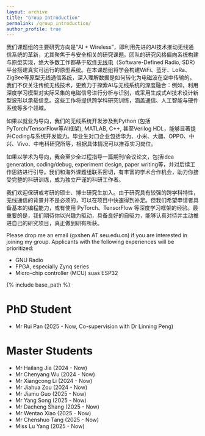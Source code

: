 ```yaml
---
layout: archive
title: "Group Introduction"
permalink: /group_introduction/
author_profile: true
---
```


我们课题组的主要研究方向是“AI + Wireless”，即利用先进的AI技术推动无线通信系统的革新，尤其聚焦于与安全相关的研究课题。团队的研究风格偏向系统构建与原型实现，绝大多数工作都基于[软件无线电](https://zhuanlan.zhihu.com/p/595770136)（Software-Defined Radio, SDR）平台搭建真实可运行的原型系统。在本课题组将学会构建WiFi、蓝牙、LoRa、ZigBee等原型无线通信系统，深入理解数据是如何转化为电磁波在空中传输的。我们不仅关注传统无线技术，更致力于探索AI与无线系统的深度融合：例如，利用深度学习模型对实际采集的电磁信号进行分析与识别，或采用生成式AI技术设计新型波形以承载信息。这些工作将提供跨学科研究训练，涵盖通信、人工智能与硬件系统等多个领域。

如果以就业为导向，我们的无线系统开发涉及到Python (包括PyTorch/TensorFlow等AI框架), MATLAB, C++, 甚至Verilog HDL，能够显著提升Coding与系统开发能力。毕业生对口企业包括华为、小米、大疆、OPPO、中兴、Vivo、中电科研究所等，根据具体情况可以推荐实习岗位。

如果以学术为导向，我会至少全过程指导一篇期刊/会议论文，包括idea generation, coding/debug, experiment design, paper writing等，并对后续工作思路进行引导。我们和海外课题组联系密切，有丰富的学术合作机会，助力你接受完整的科研训练，成为独立严谨的科研工作者。

我们欢迎保研或考研的硕士、博士研究生加入。由于研究具有较强的跨学科特性，无线通信的背景并不是必须的，可以在项目中快速得到补足。但我们希望申请者具备基本的编程能力，或有使用 PyTorch、TensorFlow 等深度学习框架的经验。最重要的是，我们期待你以兴趣为驱动，具备良好的自驱力，能够认真对待并主动推进自己的研究项目，真正做到研有所获。


Please drop me an email (gxshen AT seu.edu.cn) if you are interested in joining my group. Applicants with the following experiences will be prioritized:
* GNU Radio
* FPGA, especially Zynq series
* Micro-chip controller (MCU) suas ESP32


{% include base_path %}

# PhD Student

* Mr Rui Pan       (2025 - Now, Co-supervision with Dr Linning Peng)

# Master Students

* Mr Hailang Jia   (2024 - Now)
* Mr Chenyang Wu   (2024 - Now)
* Mr Xiangcong Li  (2024 - Now)
* Mr Jiahua Zou    (2024 - Now)
* Mr Jiamu Guo     (2025 - Now)
* Mr Yang Song     (2025 - Now)
* Mr Dacheng Shang (2025 - Now)
* Mr Wentao Xiao   (2025 - Now)
* Mr Chenshuo Tang (2025 - Now)
* Miss Lu Yang     (2025 - Now)



